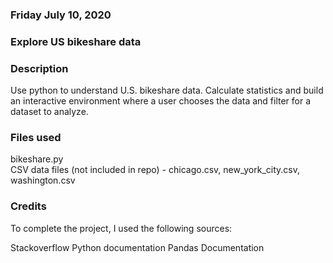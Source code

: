 ### Friday July 10, 2020

### Explore US bikeshare data

### Description
Use python to understand U.S. bikeshare data. Calculate statistics and build an interactive environment where a user chooses the data and filter for a dataset to analyze.

### Files used
bikeshare.py<br>
CSV data files (not included in repo) - chicago.csv, new_york_city.csv, washington.csv

### Credits
To complete the project, I used the following sources:

Stackoverflow
Python documentation
Pandas Documentation

